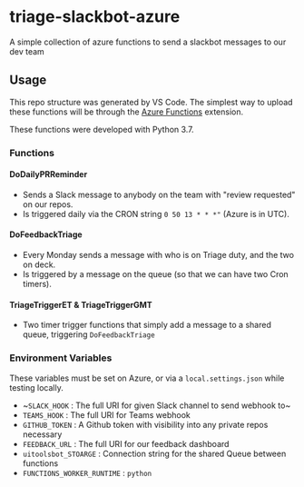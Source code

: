 # triage-slackbot-azure
A simple collection of azure functions to send a slackbot messages to our dev team

## Usage

This repo structure was generated by VS Code. 
The simplest way to upload these functions will be through the [Azure Functions](https://marketplace.visualstudio.com/items?itemName=ms-azuretools.vscode-azurefunctions) extension.

These functions were developed with Python 3.7.

### Functions

#### DoDailyPRReminder
- Sends a Slack message to anybody on the team with "review requested" on our repos.
- Is triggered daily via the CRON string `0 50 13 * * *"` (Azure is in UTC).

#### DoFeedbackTriage
- Every Monday sends a message with who is on Triage duty, and the two on deck.
- Is triggered by a message on the queue (so that we can have two Cron timers).

#### TriageTriggerET & TriageTriggerGMT
- Two timer trigger functions that simply add a message to a shared queue, triggering `DoFeedbackTriage`


### Environment Variables

These variables must be set on Azure, or via a `local.settings.json` while testing locally.

*  ~`SLACK_HOOK`  : The full URI for given Slack channel to send webhook to~
*   `TEAMS_HOOK`  : The full URI for Teams webhook
*  `GITHUB_TOKEN` : A Github token with visibility into any private repos necessary
*  `FEEDBACK_URL` : The full URI for our feedback dashboard
*  `uitoolsbot_STOARGE` : Connection string for the shared Queue between functions
* `FUNCTIONS_WORKER_RUNTIME` : `python`
